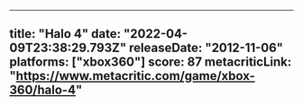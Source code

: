 
---
title: "Halo 4"
date: "2022-04-09T23:38:29.793Z"
releaseDate: "2012-11-06"
platforms: ["xbox360"]
score: 87
metacriticLink: "https://www.metacritic.com/game/xbox-360/halo-4"
---
